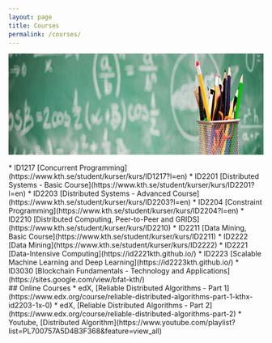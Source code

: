 ```yaml
---
layout: page
title: Courses
permalink: /courses/
---
```


<center><img src="/images/teaching.jpg" width="1000" height="200" align="center"></center>

<br>
* ID1217 [Concurrent Programming](https://www.kth.se/student/kurser/kurs/ID1217?l=en)
* ID2201 [Distributed Systems - Basic Course](https://www.kth.se/student/kurser/kurs/ID2201?l=en)
* ID2203 [Distributed Systems - Advanced Course](https://www.kth.se/student/kurser/kurs/ID2203?l=en)
* ID2204 [Constraint Programming](https://www.kth.se/student/kurser/kurs/ID2204?l=en)
* ID2210 [Distributed Computing, Peer-to-Peer and GRIDS](https://www.kth.se/student/kurser/kurs/ID2210)
* ID2211 [Data Mining, Basic Course](https://www.kth.se/student/kurser/kurs/ID2211)
* ID2222 [Data Mining](https://www.kth.se/student/kurser/kurs/ID2222)
* ID2221 [Data-Intensive Computing](https://id2221kth.github.io/)
* ID2223 [Scalable Machine Learning and Deep Learning](https://id2223kth.github.io/)
* ID3030 [Blockchain Fundamentals - Technology and Applications](https://sites.google.com/view/bfat-kth/)

<br>
## Online Courses
* edX, [Reliable Distributed Algorithms - Part 1](https://www.edx.org/course/reliable-distributed-algorithms-part-1-kthx-id2203-1x-0)
* edX, [Reliable Distributed Algorithms - Part 2](https://www.edx.org/course/reliable-distributed-algorithms-part-2)
* Youtube, [Distributed Algorithm](https://www.youtube.com/playlist?list=PL700757A5D4B3F368&feature=view_all)




